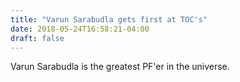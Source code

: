 ```yaml
---
title: "Varun Sarabudla gets first at TOC's"
date: 2018-05-24T16:58:21-04:00
draft: false
---
```



Varun Sarabudla is the greatest PF'er in the universe.